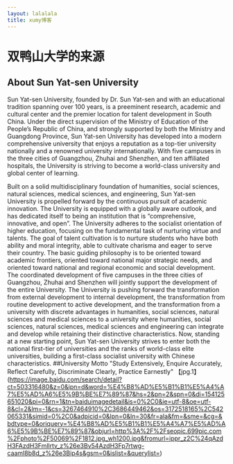 ```yaml
---
layout: lalalala
title: xumy博客
---
```


# 双鸭山大学的来源

## About Sun Yat-sen University

Sun Yat-sen University, founded by Dr. Sun Yat-sen and with an educational tradition spanning over 100 years, is a preeminent research, academic and cultural center and the premier location for talent development in South China. Under the direct supervision of the Ministry of Education of the People’s Republic of China, and strongly supported by both the Ministry and Guangdong Province, Sun Yat-sen University has developed into a modern comprehensive university that enjoys a reputation as a top-tier university nationally and a renowned university internationally. With five campuses in the three cities of Guangzhou, Zhuhai and Shenzhen, and ten affiliated hospitals, the University is striving to become a world-class university and global center of learning. 

Built on a solid multidisciplinary foundation of humanities, social sciences, natural sciences, medical sciences, and engineering, Sun Yat-sen University is propelled forward by the continuous pursuit of academic innovation. The University is equipped with a globally aware outlook, and has dedicated itself to being an institution that is “comprehensive, innovative, and open”. The University adheres to the socialist orientation of higher education, focusing on the fundamental task of nurturing virtue and talents. The goal of talent cultivation is to nurture students who have both ability and moral integrity, able to cultivate charisma and eager to serve their country. The basic guiding philosophy is to be oriented toward academic frontiers, oriented toward national major strategic needs, and oriented toward national and regional economic and social development. The coordinated development of five campuses in the three cities of Guangzhou, Zhuhai and Shenzhen will jointly support the development of the entire University. The University is pushing forward the transformation from external development to internal development, the transformation from routine development to active development, and the transformation from a university with discrete advantages in humanities, social sciences, natural sciences and medical sciences to a university where humanities, social sciences, natural sciences, medical sciences and engineering can integrate and develop while retaining their distinctive characteristics. Now, standing at a new starting point, Sun Yat-sen University strives to enter both the national first-tier of universities and the ranks of world-class elite universities, building a first-class socialist university with Chinese characteristics. 
##University Motto
"Study Extensively, Enquire Accurately, Reflect Carefully, Discriminate Clearly, Practice Earnestly"
【jpg.1】(https://image.baidu.com/search/detail?ct=503316480&z=0&ipn=d&word=%E4%B8%AD%E5%B1%B1%E5%A4%A7%E5%AD%A6%E5%9B%BE%E7%89%87&hs=2&pn=2&spn=0&di=154125651020&pi=0&rn=1&tn=baiduimagedetail&is=0%2C0&ie=utf-8&oe=utf-8&cl=2&lm=-1&cs=3267464910%2C3686449462&os=3172518165%2C542065331&simid=0%2C0&adpicid=0&lpn=0&ln=30&fr=ala&fm=&sme=&cg=&bdtype=0&oriquery=%E4%B8%AD%E5%B1%B1%E5%A4%A7%E5%AD%A6%E5%9B%BE%E7%89%87&objurl=http%3A%2F%2Fseopic.699pic.com%2Fphoto%2F50069%2F1812.jpg_wh1200.jpg&fromurl=ippr_z2C%24qAzdH3FAzdH3Fmllrtv_z%26e3Bv54AzdH3Fp7rtwg-caaml8b8d_z%26e3Bip4s&gsm=0&islist=&querylist=)

